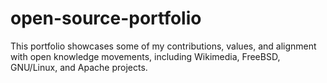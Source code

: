 # open-source-portfolio
This portfolio showcases some of my contributions, values, and alignment with open knowledge movements, including Wikimedia, FreeBSD, GNU/Linux, and Apache projects.

